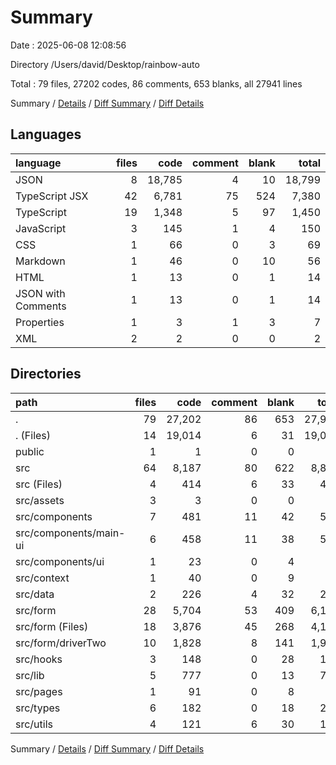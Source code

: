 # Summary

Date : 2025-06-08 12:08:56

Directory /Users/david/Desktop/rainbow-auto

Total : 79 files,  27202 codes, 86 comments, 653 blanks, all 27941 lines

Summary / [Details](details.md) / [Diff Summary](diff.md) / [Diff Details](diff-details.md)

## Languages
| language | files | code | comment | blank | total |
| :--- | ---: | ---: | ---: | ---: | ---: |
| JSON | 8 | 18,785 | 4 | 10 | 18,799 |
| TypeScript JSX | 42 | 6,781 | 75 | 524 | 7,380 |
| TypeScript | 19 | 1,348 | 5 | 97 | 1,450 |
| JavaScript | 3 | 145 | 1 | 4 | 150 |
| CSS | 1 | 66 | 0 | 3 | 69 |
| Markdown | 1 | 46 | 0 | 10 | 56 |
| HTML | 1 | 13 | 0 | 1 | 14 |
| JSON with Comments | 1 | 13 | 0 | 1 | 14 |
| Properties | 1 | 3 | 1 | 3 | 7 |
| XML | 2 | 2 | 0 | 0 | 2 |

## Directories
| path | files | code | comment | blank | total |
| :--- | ---: | ---: | ---: | ---: | ---: |
| . | 79 | 27,202 | 86 | 653 | 27,941 |
| . (Files) | 14 | 19,014 | 6 | 31 | 19,051 |
| public | 1 | 1 | 0 | 0 | 1 |
| src | 64 | 8,187 | 80 | 622 | 8,889 |
| src (Files) | 4 | 414 | 6 | 33 | 453 |
| src/assets | 3 | 3 | 0 | 0 | 3 |
| src/components | 7 | 481 | 11 | 42 | 534 |
| src/components/main-ui | 6 | 458 | 11 | 38 | 507 |
| src/components/ui | 1 | 23 | 0 | 4 | 27 |
| src/context | 1 | 40 | 0 | 9 | 49 |
| src/data | 2 | 226 | 4 | 32 | 262 |
| src/form | 28 | 5,704 | 53 | 409 | 6,166 |
| src/form (Files) | 18 | 3,876 | 45 | 268 | 4,189 |
| src/form/driverTwo | 10 | 1,828 | 8 | 141 | 1,977 |
| src/hooks | 3 | 148 | 0 | 28 | 176 |
| src/lib | 5 | 777 | 0 | 13 | 790 |
| src/pages | 1 | 91 | 0 | 8 | 99 |
| src/types | 6 | 182 | 0 | 18 | 200 |
| src/utils | 4 | 121 | 6 | 30 | 157 |

Summary / [Details](details.md) / [Diff Summary](diff.md) / [Diff Details](diff-details.md)